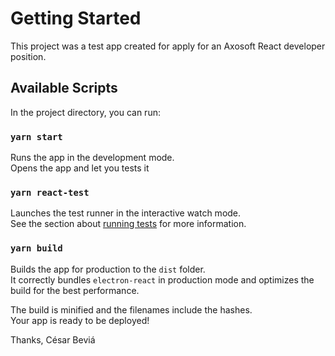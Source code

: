 # Getting Started 

This project was a test app created for apply for an Axosoft React developer position.

## Available Scripts

In the project directory, you can run:

### `yarn start`

Runs the app in the development mode.\
Opens the app and let you tests it

### `yarn react-test`

Launches the test runner in the interactive watch mode.\
See the section about [running tests](https://facebook.github.io/create-react-app/docs/running-tests) for more information.

### `yarn build`

Builds the app for production to the `dist` folder.\
It correctly bundles `electron-react` in production mode and optimizes the build for the best performance.

The build is minified and the filenames include the hashes.\
Your app is ready to be deployed!



Thanks,
César Beviá